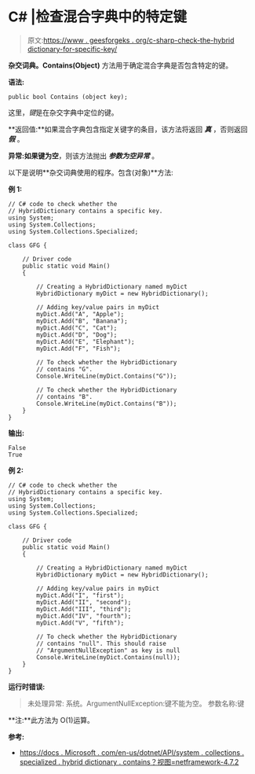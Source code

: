 # C# |检查混合字典中的特定键

> 原文:[https://www . geesforgeks . org/c-sharp-check-the-hybrid dictionary-for-specific-key/](https://www.geeksforgeeks.org/c-sharp-check-the-hybriddictionary-for-a-specific-key/)

**杂交词典。Contains(Object)** 方法用于确定混合字典是否包含特定的键。

**语法:**

```
public bool Contains (object key);

```

这里，*键*是在杂交字典中定位的键。

**返回值:**如果混合字典包含指定关键字的条目，该方法将返回 ***真*** ，否则返回 ***假*** 。

**异常:**如果键为**空**，则该方法抛出 ***参数为空异常*** 。

以下是说明**杂交词典使用的程序。包含(对象)**方法:

**例 1:**

```
// C# code to check whether the
// HybridDictionary contains a specific key.
using System;
using System.Collections;
using System.Collections.Specialized;

class GFG {

    // Driver code
    public static void Main()
    {

        // Creating a HybridDictionary named myDict
        HybridDictionary myDict = new HybridDictionary();

        // Adding key/value pairs in myDict
        myDict.Add("A", "Apple");
        myDict.Add("B", "Banana");
        myDict.Add("C", "Cat");
        myDict.Add("D", "Dog");
        myDict.Add("E", "Elephant");
        myDict.Add("F", "Fish");

        // To check whether the HybridDictionary
        // contains "G".
        Console.WriteLine(myDict.Contains("G"));

        // To check whether the HybridDictionary
        // contains "B".
        Console.WriteLine(myDict.Contains("B"));
    }
}
```

**输出:**

```
False
True

```

**例 2:**

```
// C# code to check whether the
// HybridDictionary contains a specific key.
using System;
using System.Collections;
using System.Collections.Specialized;

class GFG {

    // Driver code
    public static void Main()
    {

        // Creating a HybridDictionary named myDict
        HybridDictionary myDict = new HybridDictionary();

        // Adding key/value pairs in myDict
        myDict.Add("I", "first");
        myDict.Add("II", "second");
        myDict.Add("III", "third");
        myDict.Add("IV", "fourth");
        myDict.Add("V", "fifth");

        // To check whether the HybridDictionary
        // contains "null". This should raise
        // "ArgumentNullException" as key is null
        Console.WriteLine(myDict.Contains(null));
    }
}
```

**运行时错误:**

> 未处理异常:
> 系统。ArgumentNullException:键不能为空。
> 参数名称:键

**注:**此方法为 O(1)运算。

**参考:**

*   [https://docs . Microsoft . com/en-us/dotnet/API/system . collections . specialized . hybrid dictionary . contains？视图=netframework-4.7.2](https://docs.microsoft.com/en-us/dotnet/api/system.collections.specialized.hybriddictionary.contains?view=netframework-4.7.2)